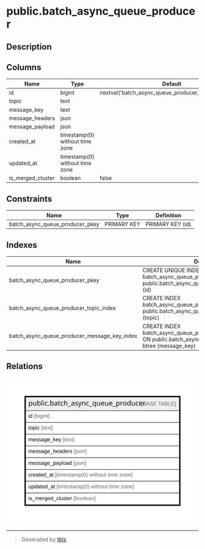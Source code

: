 # public.batch_async_queue_producer

## Description

## Columns

| Name | Type | Default | Nullable | Children | Parents | Comment |
| ---- | ---- | ------- | -------- | -------- | ------- | ------- |
| id | bigint | nextval('batch_async_queue_producer_id_seq'::regclass) | false |  |  |  |
| topic | text |  | false |  |  |  |
| message_key | text |  | true |  |  |  |
| message_headers | json |  | true |  |  |  |
| message_payload | json |  | false |  |  |  |
| created_at | timestamp(0) without time zone |  | true |  |  |  |
| updated_at | timestamp(0) without time zone |  | true |  |  |  |
| is_merged_cluster | boolean | false | false |  |  |  |

## Constraints

| Name | Type | Definition |
| ---- | ---- | ---------- |
| batch_async_queue_producer_pkey | PRIMARY KEY | PRIMARY KEY (id) |

## Indexes

| Name | Definition |
| ---- | ---------- |
| batch_async_queue_producer_pkey | CREATE UNIQUE INDEX batch_async_queue_producer_pkey ON public.batch_async_queue_producer USING btree (id) |
| batch_async_queue_producer_topic_index | CREATE INDEX batch_async_queue_producer_topic_index ON public.batch_async_queue_producer USING btree (topic) |
| batch_async_queue_producer_message_key_index | CREATE INDEX batch_async_queue_producer_message_key_index ON public.batch_async_queue_producer USING btree (message_key) |

## Relations

![er](public.batch_async_queue_producer.svg)

---

> Generated by [tbls](https://github.com/k1LoW/tbls)
